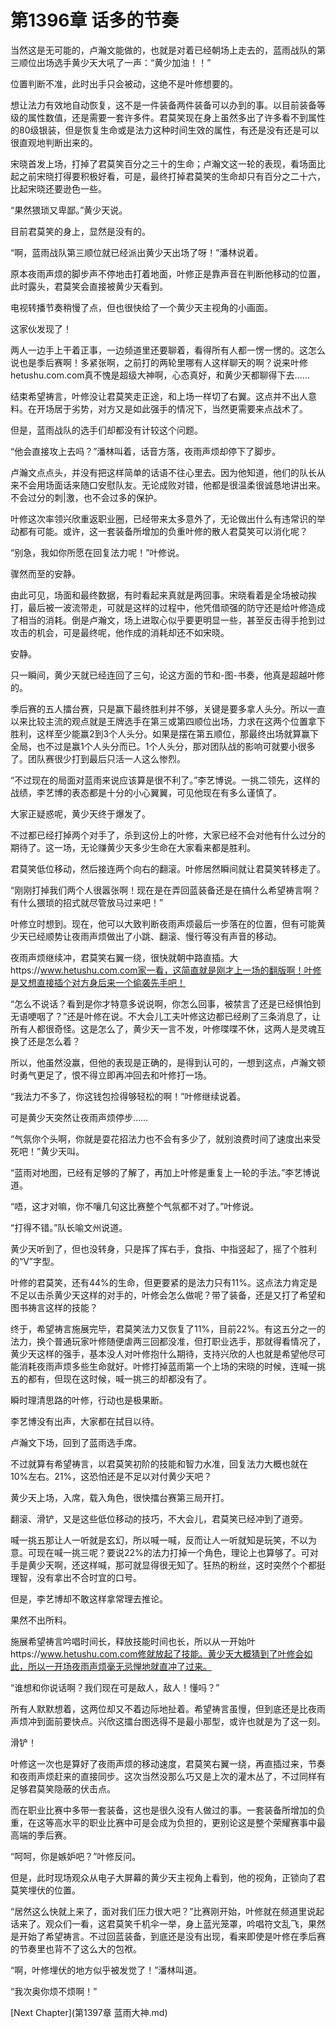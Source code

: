 # 第1396章 话多的节奏

当然这是无可能的，卢瀚文能做的，也就是对着已经朝场上走去的，蓝雨战队的第三顺位出场选手黄少天大吼了一声：“黄少加油！！”

位置判断不准，此时出手只会被动，这绝不是叶修想要的。

想让法力有效地自动恢复，这不是一件装备两件装备可以办到的事。以目前装备等级的属性数值，还是需要一套许多件。君莫笑现在身上虽然多出了许多看不到属性的80级银装，但是恢复生命或是法力这种时间生效的属性，有还是没有还是可以很直观地判断出来的。

宋晓首发上场，打掉了君莫笑百分之三十的生命；卢瀚文这一轮的表现，看场面比起之前宋晓打得要积极好看，可是，最终打掉君莫笑的生命却只有百分之二十六，比起宋晓还要逊色一些。

“果然猥琐又卑鄙。”黄少天说。

目前君莫笑的身上，显然是没有的。

“啊，蓝雨战队第三顺位就已经派出黄少天出场了呀！”潘林说着。

原本夜雨声烦的脚步声不停地击打着地面，叶修正是靠声音在判断他移动的位置，此时露头，君莫笑会直接被黄少天看到。

电视转播节奏稍慢了点，但也很快给了一个黄少天主视角的小画面。

这家伙发现了！

两人一边手上干着正事，一边频道里还要聊着，看得所有人都一愣一愣的。这怎么说也是季后赛啊！多紧张啊，之前打的两轮里哪有人这样聊天的啊？说来叶修hetushu.com.com真不愧是超级大神啊，心态真好，和黄少天都聊得下去……

结束希望祷言，叶修没让君莫笑走正途，和上场一样切了右翼。这点并不出人意料。在开场居于劣势，对方又是如此强手的情况下，当然更需要来点战术了。

但是，蓝雨战队的选手们却都没有计较这个问题。

“他会直接攻上去吗？”潘林叫着，话音方落，夜雨声烦却停下了脚步。

卢瀚文点点头，并没有把这样简单的话语不往心里去。因为他知道，他们的队长从来不会用场面话来随口安慰队友。无论成败对错，他都是很温柔很诚恳地讲出来。不会过分的刺|激，也不会过多的保护。

叶修这次率领兴欣重返职业圈，已经带来太多意外了，无论做出什么有违常识的举动都有可能。或许，这一套装备所增加的负重叶修的散人君莫笑可以消化呢？

“别急，我如你所愿在回复法力呢！”叶修说。

骤然而至的安静。

由此可见，场面和最终数据，有时看起来真就是两回事。宋晓看着是全场被动挨打，最后被一波流带走，可就是这样的过程中，他凭借顽强的防守还是给叶修造成了相当的消耗。倒是卢瀚文，场上进取心似乎要更明显一些，甚至反击得手抢到过攻击的机会，可是最终呢，他作成的消耗却还不如宋晓。

安静。

只一瞬间，黄少天就已经连回了三句，论这方面的节和-图-书奏，他真是超越叶修的。

季后赛的五人擂台赛，只是赢下最终胜利并不够，关键是要多拿人头分。所以一直以来比较主流的观点就是王牌选手在第三或第四顺位出场，力求在这两个位置拿下胜利，这样至少能赢2到3个人头分。如果是摆在第五顺位，那最终出场就算赢下全局，也不过是赢1个人头分而已。1个人头分，那对团队战的影响可就要小很多了。团队赛很少打到最后只活一人这么惨烈。

“不过现在的局面对蓝雨来说应该算是很不利了。”李艺博说。一挑二领先，这样的战绩，李艺博的表态都是十分的小心翼翼，可见他现在有多么谨慎了。

大家正疑惑呢，黄少天终于爆发了。

不过都已经打掉两个对手了，杀到这份上的叶修，大家已经不会对他有什么过分的期待了。这一场，无论赚黄少天多少生命在大家看来都是胜利。

君莫笑低位移动，然后接连两个向右的翻滚。叶修居然瞬间就让君莫笑转移走了。

“刚刚打掉我们两个人很嚣张啊！现在是在弄回蓝装备还是在搞什么希望祷言啊？有什么猥琐的招式就尽管放马过来吧！”

叶修立时想到。现在，他可以大致判断夜雨声烦最后一步落在的位置，但有可能黄少天已经顺势让夜雨声烦做出了小跳、翻滚、慢行等没有声音的移动。

夜雨声烦继续冲，君莫笑右翼一绕，很快就朝中路直插。大https://www.hetushu.com.com家一看，这简直就是刚才上一场的翻版啊！叶修是又想直接插个对方身后来一个偷袭先手吧！

“怎么不说话？看到是你才特意多说说啊，你怎么回事，被禁言了还是已经惧怕到无语哽咽了？”还是叶修在说。不大会儿工夫叶修这边都已经刷了三条消息了，让所有人都很奇怪。这是怎么了，黄少天一言不发，叶修喋喋不休，这两人是灵魂互换了还是怎么着？

所以，他虽然没赢，但他的表现是正确的，是得到认可的，一想到这点，卢瀚文顿时勇气更足了，恨不得立即再冲回去和叶修打一场。

“我法力不多了，你这钱包捡得够轻松的啊！”叶修继续说着。

可是黄少天突然让夜雨声烦停步……

“气氛你个头啊，你就是耍花招法力也不会有多少了，就别浪费时间了速度出来受死吧！”黄少天叫。

“蓝雨对地图，已经有足够的了解了，再加上叶修是重复上一轮的手法。”李艺博说道。

“唔，这才对嘛，你不嚷几句这比赛整个气氛都不对了。”叶修说。

“打得不错。”队长喻文州说道。

黄少天听到了，但也没转身，只是挥了挥右手，食指、中指竖起了，摇了个胜利的“V”字型。

叶修的君莫笑，还有44%的生命，但更要紧的是法力只有11%。这点法力肯定是不足以击杀黄少天这样的对手的，叶修会怎么做呢？带了装备，还是又打了希望和图书祷言这样的技能？

终于，希望祷言施展完毕，君莫笑法力又恢复了11%，目前22%。有这五分之一的法力，换个普通玩家叶修随便虐两三回都没准，但打职业选手，那就得看情况了，黄少天这样的强手，基本没人对叶修抱什么期待，支持兴欣的人也就是希望他尽可能消耗夜雨声烦多些生命就好。叶修打掉蓝雨第一个上场的宋晓的时候，连喊一挑五的都有，但现在这时候，喊一挑三的却都没有了。

瞬时理清思路的叶修，行动也是极果断。

李艺博没有出声，大家都在拭目以待。

卢瀚文下场，回到了蓝雨选手席。

不过就算有希望祷言，以君莫笑初阶的技能和智力水准，回复法力大概也就在10%左右。21%，这恐怕还是不足以对付黄少天吧？

黄少天上场，入席，载入角色，很快擂台赛第三局开打。

翻滚、滑铲，又是这些低位移动的技巧，不大会儿，君莫笑已经冲到了道旁。

喊一挑五那让人一听就是玄幻，所以喊一喊，反而让人一听就知是玩笑，不以为意。可现在喊一挑三呢？要说22%的法力打掉一个角色，理论上也算够了。可对手是黄少天啊，还这样喊，那可就显得很无知了。狂热的粉丝，这时突然个个都挺理智，没有拿出不合时宜的口号。

但是，李艺博却不敢这样拿常理去推论。

果然不出所料。

施展希望祷言吟唱时间长，释放技能时间也长，所以从一开始叶https://www.hetushu.com.com修就放起了技能。黄少天大概猜到了叶修会如此，所以一开场夜雨声烦毫无忌惮地就直冲了过来。

“谁想和你说话啊？我们现在可是敌人，敌人！懂吗？”

所有人默默想着，这两位却又不着边际地扯着。希望祷言虽慢，但到底还是比夜雨声烦冲到面前要快点。兴欣这擂台图选得不是最小那型，或许也就是为了这一刻。

滑铲！

叶修这一次也是算好了夜雨声烦的移动速度，君莫笑右翼一绕，再直插过来，节奏和夜雨声烦赶来的直接同步。这次当然没那么巧又是上次的灌木丛了，不过同样有足够君莫笑隐蔽的伏击点。

而在职业比赛中多带一套装备，这也是很久没有人做过的事。一套装备所增加的负重，在这等高水平的职业比赛中可是会成为负担的，更别论这是整个荣耀赛事中最高端的季后赛。

“呵呵，你是嫉妒吧？”叶修反问。

但是，此时现场观众从电子大屏幕的黄少天主视角上看到，他的视角，正锁向了君莫笑埋伏的位置。

“居然这么快就上来了，面对我们压力很大吧？”比赛刚开始，叶修就在频道里说起话来了。观众们一看，这君莫笑千机伞一举，身上蓝光笼罩，吟唱符文乱飞，果然是开始了希望祷言。不过回蓝装备，到底还是没有出现，看来即使是叶修在季后赛的节奏里也背不了这么大的包袱。

“啊，叶修埋伏的地方似乎被发觉了！”潘林叫道。

“我次奥你烦不烦啊！”



[Next Chapter](第1397章 蓝雨大神.md)